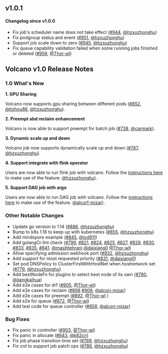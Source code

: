 ## v1.0.1

#### Changelog since v1.0.0
- Fix job's scheduler name does not take effect ([#944](https://github.com/volcano-sh/volcano/pull/944), [@hzxuzhonghu](https://github.com/hzxuzhonghu))
- Fix podgroup status and event  ([#951](https://github.com/volcano-sh/volcano/pull/951), [@hzxuzhonghu](https://github.com/hzxuzhonghu))
- Support job scale down to zero ([#945](https://github.com/volcano-sh/volcano/pull/945), [@hzxuzhonghu](https://github.com/hzxuzhonghu))
- Fix queue capability validation failed when some running jobs finished or deleted ([#959](https://github.com/volcano-sh/volcano/pull/959), [@Thor-wl](https://github.com/Thor-wl))

## Volcano v1.0 Release Notes

### 1.0 What's New

**1. GPU Sharing**

Volcano now supports gpu sharing between different pods ([#852](https://github.com/volcano-sh/volcano/pull/852), [@tizhou86](https://github.com/tizhou86), [@hzxuzhonghu](https://github.com/hzxuzhonghu)).

**2. Preempt abd reclaim enhancement**

Volcano is now able to support preempt for batch job ([#738](https://github.com/volcano-sh/volcano/pull/738), [@carmark](https://github.com/carmark)).

**3. Dynamic scale up and down**

Volcano job now supports dynamically scale up and down ([#787](https://github.com/volcano-sh/volcano/pull/787), [@hzxuzhonghu](https://github.com/hzxuzhonghu)).

**4. Support integrate with flink operator**

Users are now able to run flink job with volcano. Follow the [instructions here](https://github.com/GoogleCloudPlatform/flink-on-k8s-operator/blob/master/docs/volcano_integration.md) to make use of the feature. [@hzxuzhonghu](https://github.com/hzxuzhonghu)).

**5. Support DAG job with argo**

Users are now able to run DAG job with volcano. Follow the [instructions here](https://github.com/volcano-sh/volcano/blob/master/example/integrations/argo/README.md) to make use of the feature. [@alcorf-mizar](https://github.com/alcorf-mizar)).

### Other Notable Changes

- Update go version to 1.14 ([#886](https://github.com/volcano-sh/volcano/pull/886), [@hzxuzhonghu](https://github.com/hzxuzhonghu))
- Bump to k8s 1.18 to keep up with kubernetes ([#855](https://github.com/volcano-sh/volcano/pull/855), [@hzxuzhonghu](https://github.com/hzxuzhonghu))
- Add mindspore example ([#845](https://github.com/volcano-sh/volcano/pull/845), [@lyd911](https://github.com/lyd911))
- Add golangCi-lint check ([#799](https://github.com/volcano-sh/volcano/pull/799), [#821](https://github.com/volcano-sh/volcano/pull/821), [#824](https://github.com/volcano-sh/volcano/pull/824), [#825](https://github.com/volcano-sh/volcano/pull/825), [#827](https://github.com/volcano-sh/volcano/pull/827), [#829](https://github.com/volcano-sh/volcano/pull/829), [#830](https://github.com/volcano-sh/volcano/pull/830), [#833](https://github.com/volcano-sh/volcano/pull/833), [#835](https://github.com/volcano-sh/volcano/pull/835), [#841](https://github.com/volcano-sh/volcano/pull/841). [@masihtehrani](https://github.com/masihtehrani) [@daixiang0](https://github.com/daixiang0) [@Thor-wl](https://github.com/Thor-wl))
- Allow specifying admission webhook port ([#832](https://github.com/volcano-sh/volcano/pull/832), [@hzxuzhonghu](https://github.com/hzxuzhonghu))
- Add support for most requested priority ([#831](https://github.com/volcano-sh/volcano/pull/831), [@daixiang0](https://github.com/daixiang0))
- Set pod DNSPolicy to ClusterFirstWithHostNet when hostnetwork set ([#779](https://github.com/volcano-sh/volcano/pull/779), [@hzxuzhonghu](https://github.com/hzxuzhonghu))
- Add bestNodeFn for plugins to select best node of its own ([#790](https://github.com/volcano-sh/volcano/pull/790), [@jiangkaihua](https://github.com/jiangkaihua))
- Add e2e cases for drf ([#905](https://github.com/volcano-sh/volcano/pull/905), [@Thor-wl](https://github.com/Thor-wl))
- Add e2e cases for reclaim ([#898](https://github.com/volcano-sh/volcano/pull/898) [#906](https://github.com/volcano-sh/volcano/pull/906), [@alcorj-mizar](https://github.com/alcorj-mizar))
- Add e2e cases for preempt ([#892](https://github.com/volcano-sh/volcano/pull/892), [@Thor-wl](https://github.com/Thor-wl) )
- Add e2e for queue ([#872](https://github.com/volcano-sh/volcano/pull/872), [@Thor-wl](https://github.com/Thor-wl))
- Add test code for queue controller ([#858](https://github.com/volcano-sh/volcano/pull/779), [@alcorj-mizar](https://github.com/alcorj-mizar))

### Bug Fixes
- Fix panic in controller ([#903](https://github.com/volcano-sh/volcano/pull/903), [@Thor-wl](https://github.com/Thor-wl))
- Fix panic in allocate ([#843](https://github.com/volcano-sh/volcano/pull/843), [@k82cn](https://github.com/k82cn))
- Fix job phase transition time set ([#789](https://github.com/volcano-sh/volcano/pull/789), [@hzxuzhonghu](https://github.com/hzxuzhonghu))
- Fix crd to support job patch ops ([#786](https://github.com/volcano-sh/volcano/pull/786), [@hzxuzhonghu](https://github.com/hzxuzhonghu))